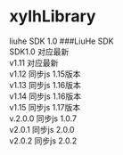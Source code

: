 # xylhLibrary
liuhe SDK 1.0
###LiuHe SDK  
SDK1.0 对应最新  
v1.11 对应最新  
v1.12 同步js 1.15版本  
v1.13 同步js 1.16版本  
v1.14 同步js 1.16版本  
v1.15 同步js 1.17版本  
v.2.0.0 同步js 1.0.7  
v2.0.1 同步js 2.0.0  
v2.0.2 同步js 2.0.2    




